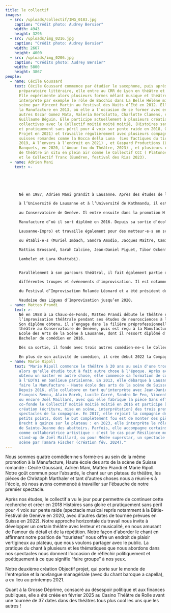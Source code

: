 ```yaml
---
title: le collectif
images:
  - src: /uploads/collectif/IMG_0183.jpg
    caption: "Crédit photo: Audrey Bersier"
    width: 4943
    height: 3295
  - src: /uploads/img_0216.jpg
    caption: "Crédit photo: Audrey Bersier"
    width: 2667
    height: 4000
  - src: /uploads/img_0206.jpg
    caption: "Crédits photo: Audrey Bersier"
    width: 5800
    height: 3867
people:
  - name: Cécile Goussard
    text: Cécile Goussard commence par étudier le saxophone, puis après une classe
      préparatoire littéraire, elle entre au CRR de Lyon en théâtre et en chant.
      Elle expérimente alors plusieurs formes mêlant musique et théâtre, et
      interprète par exemple le rôle de Bacchis dans La Belle Hélène mise en
      scène par Vincent Martin au festival des Nuits d’Eté en 2012. Elle intègre
      la Manufacture en 2013, où elle a l’occasion de se former avec entre
      autres Oscar Gomez Mata, Valeria Bertolotto, Charlotte Clamens, et
      Guillaume Béguin. Elle participe actuellement à plusieurs créations
      collectives avec le Collectif moitié moité moitié, (Histoires sans gloire
      et pratiquement sans péril pour 4 voix sur pente raide en 2018, Objectif
      Projet en 2021) et travaille régulièrement avec plusieurs compagnies
      suisses romandes comme la Bocca della Luna  (Les Tactiques du tic tac en
      2019, A l’envers à l’endroit en 2021) , et Gaspard Productions (Les
      Banquets, en 2020, L’Amour fou du Théâtre, 2023) , et plusieurs collectifs
      de théâtre in situ en plein air comme le Collectif CCC ( Platonov, 2022)
      et le Collectif Tranx (Bundren, festival des Rias 2023).
  - name: Adrien Mani
    text: >-
      




      Né en 1987, Adrien Mani grandit à Lausanne. Après des études de lettres

      à l’Université de Lausanne et à l’Université de Kathmandu, il est admis en 2010

      au Conservatoire de Genève. Il entre ensuite dans la promotion H de la

      Manufacture d’où il sort diplômé en 2016. Depuis sa sortie d’école, il entreprend des démarches collectives (Collectif moitié moitié moitié, Collectif CCC, Compagnie Slalom, Compagnie

      Lausanne-Impro) et travaille également pour des metteur·e·s en scène émergent·e·s

      ou établi·e·s (Muriel Imbach, Sandra Amodio, Jacques Maitre, Camille Giaccobino,

      Mattias Brossard, Sarah Calcine, Jean-Daniel Piguet, Tibor Ockenfels, Jonas

      Lambelet et Lara Khattabi).


      Parallèlement à son parcours théâtral, il fait également partie de

      différentes troupes et événements d’improvisation. Il est notamment co-programmateur

      du Festival d’Improvisation Rolande Léonard et a été président de l’Association

      Vaudoise des Ligues d’Improvisation jusqu’en 2020.
  - name: Matteo Prandi
    text: >-
      Né en 1988 à La Chaux-de-Fonds, Matteo Prandi débute le théâtre et
      l’improvisation théâtrale pendant ses études de neurosciences à l’EPFL.
      Son diplôme obtenu, il s’engage dans la filière préprofessionnelle de
      théâtre au Conservatoire de Genève, puis est reçu à la Manufacture - Haute
      Ecole des Arts de la Scène à Lausanne, dont il ressort diplômé d’un
      Bachelor de comédien en 2016.

      Dès sa sortie, il fonde avec trois autres comédien·ne·s le Collectif moitié moitié moitié, dont la deuxième création de théâtre-chant, Objectif Projet, est créée en avril 2021. Il intègre aussi le Groupe B dès sa création en 2016, sous la direction de Tibor Ockenfels, pour les créations de Tambour dans la Nuit, Dialogues d’exilés et Sainte Jeanne des abattoirs de Bertolt Brecht. En 2022, il est interprète pour les deux dernières créations jeune public du metteur en scène Joan Mompart à Am Stram Gram : Le Colibri d’Elisa Shua Dusapin et Oz de Robert Sandoz. En 2023, il participe à la création collective du spectacle de théâtre d’improvisation La Mécanique du pétrin avec la Compagnie Slalom.

      En plus de son activité de comédien, il crée début 2022 la Compagnie QED et met en scène Alenka Chenuz dans le solo QI – Quapacités Intelectuèles. Il est aussi formateur de théâtre et d’improvisation et improvisateur professionnel dans diverses structures de la région lémanique.
  - name: Marie Ripoll
    text: "Marie Ripoll commence le théâtre à 20 ans au sein d'une troupe étudiante,
      alors qu'elle étudie tout à fait autre chose à l'époque. Après avoir
      obtenu un master en autre chose, elle commence sa formation de comédienne
      à l'EDT91 en banlieue parisienne. En 2013, elle débarque à Lausanne pour
      faire la Manufacture - Haute école des arts de la scène de Suisse romande.
      Depuis 2016, elle collabore en tant qu'interprète avec Jean-Daniel Piguet,
      François Renou, Alain Borek, Lucile Carré, Sandro De Feo, Vincent Bonillo
      ou encore Joël Maillard, avec qui elle fabrique la pièce Sans effort. Elle
      co-fonde le Collectif moitié moitié moitié en 2016 et participe à la
      création (écriture, mise en scène, interprétation) des trois premiers
      spectacles de la compagnie. En 2017, elle rejoint la compagnie des Trois
      petits points, dont le but complètement fou est de monter des pièces de
      Brecht à quinze sur le plateau : en 2023, elle interprète le rôle éponyme
      de Sainte-Jeanne des abattoirs. Parfois, elle accompagne certains projets
      comme collaboratrice artistique : c’est le cas pour Résilience mon cul, un
      stand-up de Joël Maillard, ou pour Médée superstar, un spectacle mis en
      scène par Tamara Fischer (création fév. 2024)."
---
```

Nous sommes quatre comédien·ne·s formé·e·s au sein de la même promotion à la Manufacture, Haute école des arts de la scène de Suisse romande : Cécile Goussard, Adrien Mani, Matteo Prandi et Marie Ripoll. Notre goût commun pour l'absurde, le chant sur un plateau de théâtre, les pièces de Christoph Marthaler et tant d'autres choses nous a réuni·e·s à l'école, où nous avons commencé à travailler sur l'ébauche de notre premier spectacle.

Après nos études, le collectif a vu le jour pour permettre de continuer cette recherche et créer en 2018 Histoires sans gloire et pratiquement sans péril pour 4 voix sur pente raide (spectacle musical repris notamment à la Bâtie-Festival de Genève en 2020, avec d'autres dates de tournée prévues en Suisse en 2022). Notre approche horizontale du travail nous invite à développer un certain théâtre avec lenteur et musicalité, en nous amusant de l'amour du détail et de la répétition. Notre façon d'aborder le chant en affirmant notre position de “touristes” nous offre un endroit de plaisir vertigineux au plateau, que nous voulons partager avec le public. La pratique du chant à plusieurs et les thématiques que nous abordons dans nos spectacles nous donnent l'occasion de réfléchir politiquement et poétiquement à ce que signifie “faire groupe” à nos yeux.

Notre deuxième création Objectif projet, qui porte sur le monde de l'entreprise et la novlangue managériale (avec du chant baroque a capella), a eu lieu au printemps 2021.

Quant à la Grosse Déprime, consacré au désespoir politique et aux finances publiques, elle a été créée en février 2025 au Casino Théâtre de Rolle avant une tournée de 37 dates dans des théâtres tous plus cool les uns que les autres !
